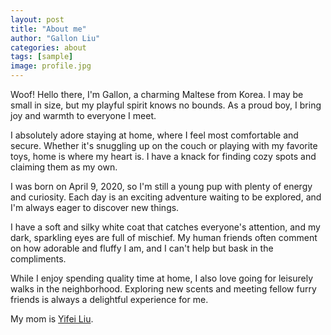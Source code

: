 ```yaml
---
layout: post
title: "About me"
author: "Gallon Liu"
categories: about
tags: [sample]
image: profile.jpg
---
```


Woof! Hello there, I'm Gallon, a charming Maltese from Korea. I may be small in size, but my playful spirit knows no bounds. As a proud boy, I bring joy and warmth to everyone I meet.

I absolutely adore staying at home, where I feel most comfortable and secure. Whether it's snuggling up on the couch or playing with my favorite toys, home is where my heart is. I have a knack for finding cozy spots and claiming them as my own.

I was born on April 9, 2020, so I'm still a young pup with plenty of energy and curiosity. Each day is an exciting adventure waiting to be explored, and I'm always eager to discover new things.

I have a soft and silky white coat that catches everyone's attention, and my dark, sparkling eyes are full of mischief. My human friends often comment on how adorable and fluffy I am, and I can't help but bask in the compliments.

While I enjoy spending quality time at home, I also love going for leisurely walks in the neighborhood. Exploring new scents and meeting fellow furry friends is always a delightful experience for me.

My mom is [Yifei Liu](https://yifei-liu-yl.github.io/).
